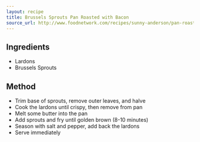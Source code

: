 ```yaml
---
layout: recipe
title: Brussels Sprouts Pan Roasted with Bacon
source_url: http://www.foodnetwork.com/recipes/sunny-anderson/pan-roasted-brussels-sprouts-with-bacon-recipe.html
---
```


## Ingredients

* Lardons
* Brussels Sprouts

## Method

* Trim base of sprouts, remove outer leaves, and halve
* Cook the lardons until crispy, then remove from pan
* Melt some butter into the pan
* Add sprouts and fry until golden brown (8-10 minutes)
* Season with salt and pepper, add back the lardons
* Serve immediately

